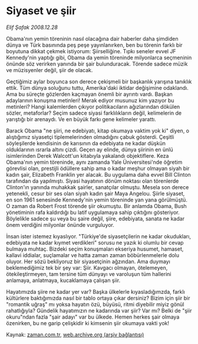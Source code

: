 # Siyaset ve şiir

*Elif Şafak 2008.12.28*

<tr><td class="metin" colspan="2" style="padding-top: 20px; padding-left: 5px; padding-right: 10px;">Obama'nın yemin töreninin nasıl olacağına dair haberler daha şimdiden dünya ve Türk basınında peş peşe yayınlanırken, ben bu törenin farklı bir boyutuna dikkat çekmek istiyorum: Şiirselliğine. Tıpkı seneler evvel JF Kennedy'nin yaptığı gibi, Obama da yemin töreninde milyonlarca seçmeninin önünde söz verirken yanında bir şair bulunduracak. Törende sadece müzik ve müzisyenler değil, şiir de olacak.</td></tr><tr><td class="metin" colspan="2" style="padding-top: 20px; padding-left: 5px; padding-right: 10px;"><p>Geçtiğimiz aylar boyunca son derece çekişmeli bir başkanlık yarışına tanıklık ettik. Tüm dünya soluğunu tuttu, Amerika'daki iktidar değişimine odaklandı. Ama bu süreçte gözlerden kaçmayan önemli bir ayrıntı vardı. Başkan adaylarının konuşma metinleri! Merak ediyor musunuz kim yazıyor bu metinleri? Hangi kalemlerden çıkıyor politikacıların ağızlarından dökülen sözler, metaforlar? Seçim sadece siyasi farklılıkların değil, kelimelerin de yarıştığı bir arenaydı. Ve en büyük farkı gene kelimeler yarattı. 
<p>Barack Obama "ne şiiri, ne edebiyatı, kitap okumaya vaktim yok ki" diyen, o alıştığımız siyasetçi tiplemelerinden olmadığını çabuk gösterdi. Çeşitli söyleşilerde kendisinin de karısının da edebiyata ne kadar düşkün olduklarının ısrarla altını çizdi. Geçen ay elinde, dünya şiirinin en ünlü isimlerinden Derek Walcott'un kitabıyla yakalandı objektiflere. Keza Obama'nın yemin töreninde, aynı zamanda Yale Üniversitesi'nde öğretim görevlisi olan, prestijli ödüllere sahip ama o kadar meşhur olmayan siyah bir kadın şair, Elizabeth Franklin yer alacak. Bu uygulama daha evvel Bill Clinton tarafından da yapılmıştı. Siyasi hayatının dönüm noktası olan törenlerde Clinton'ın yanında muhakkak şairler, sanatçılar olmuştu. Mesela son derece yetenekli, cesur bir ses olan siyah kadın şair Maya Angelou. Şiirle siyaset, en son 1961 senesinde Kennedy'nin yemin töreninde yan yana görülmüştü. O zaman da Robert Frost törende şiir okumuştu. Bir anlamda Obama, Bush yönetiminin rafa kaldırdığı bu latif uygulamaya sahip çıktığını gösteriyor. Böylelikle sadece şu veya bu şaire değil, şiire, edebiyata, sanata ne kadar önem verdiğini milyonlar önünde vurguluyor. 
<p>İnsan ister istemez kıyaslıyor. "Türkiye'de siyasetçilerin ne kadar okudukları, edebiyata ne kadar kıymet verdikleri" sorusu ne yazık ki olumlu bir cevap bulmaya muhtaç. Bizdeki seçim konuşmaları ekseriya husumet, hamaset, kallavi iddialar, suçlamalar ve hatta zaman zaman böbürlenmelerle dolu oluyor. Her sözü bekliyoruz bir siyasetçinin ağzından. Ama duymayı beklemediğimiz tek bir şey var: Şiir. Kavgacı olmayan, ötelemeyen, ötekileştirmeyen, tam tersine tüm dünyayı ve varoluşun tüm hallerini anlamaya, anlatmaya, kucaklamaya çalışan şiir. 
<p>Hayatımızda şiire ne kadar yer var? Başka ülkelerle kıyasladığımzda, farklı kültürlere baktığımızda nasıl bir tablo ortaya çıkar dersiniz? Bizim için şiir bir "romantik uğraş" mı yoksa hayatın özü, büyüsü, ritmi diyebilir miyiz gönül rahatlığıyla? Gündelik hayatımızın ne kadarında var şiir? Var mı? Belki de "şiir okuru"ndan fazla "şair adayı" var bu ülkede. Hemen herkes şair olmaya özenirken, bu ne garip çelişkidir ki kimsenin şiir okumaya vakti yok!<br/></p></p></p></p></td></tr>

Kaynak: [zaman.com.tr](http://zaman.com.tr/yazar.do?yazino=789058), [web.archive.org (arşiv bağlantısı)](http://web.archive.org/web/20090714013604/http://www.zaman.com.tr:80/yazar.do?yazino=789058)
